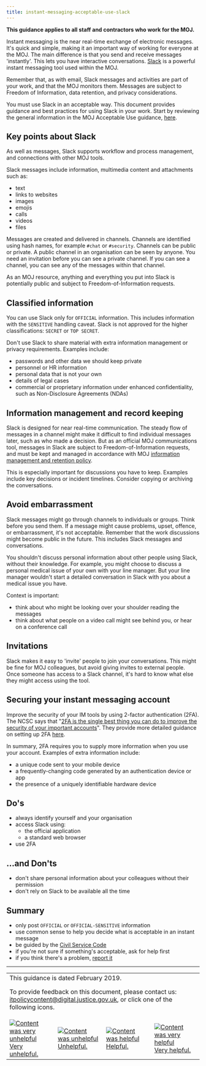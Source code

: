 ```yaml
---
title: instant-messaging-acceptable-use-slack
---
```


<b>This guidance applies to all staff and contractors who work for the MOJ.</b>

Instant messaging is the near real-time exchange of electronic messages. It's quick and simple, making it an important way of working for everyone at the MOJ. The main difference is that you send and receive messages 'instantly'. This lets you have interactive conversations. [Slack](https://slack.com/) is a powerful instant messaging tool used within the MOJ.

Remember that, as with email, Slack messages and activities are part of your work, and that the MOJ monitors them. Messages are subject to Freedom of Information, data retention, and privacy considerations.

You must use Slack in an acceptable way. This document provides guidance and best practices for using Slack in your work. Start by reviewing the general information in the MOJ Acceptable Use guidance, [here](https://intranet.justice.gov.uk/guidance/security/it-computer-security/acceptable-use/).

## Key points about Slack

As well as messages, Slack supports workflow and process management, and connections with other MOJ tools.

Slack messages include information, multimedia content and attachments such as:

- text
- links to websites
- images
- emojis
- calls
- videos
- files

Messages are created and delivered in channels. Channels are identified using hash names, for example `#chat` or `#security`. Channels can be public or private. A public channel in an organisation can be seen by anyone. You need an invitation before you can see a private channel. If you can see a channel, you can see any of the messages within that channel.

As an MOJ resource, anything and everything you put into Slack is potentially public and subject to Freedom-of-Information requests.

## Classified information

You can use Slack only for `OFFICIAL` information. This includes information with the `SENSITIVE` handling caveat. Slack is not approved for the higher classifications: `SECRET` or `TOP SECRET`.

Don't use Slack to share material with extra information management or privacy requirements. Examples include:

- passwords and other data we should keep private
- personnel or HR information
- personal data that is not your own
- details of legal cases
- commercial or proprietary information under enhanced confidentiality, such as Non-Disclosure Agreements (NDAs)

## Information management and record keeping

Slack is designed for near real-time communication. The steady flow of messages in a channel might make it difficult to find individual messages later, such as who made a decision. But as an official MOJ communications tool, messages in Slack are subject to Freedom-of-Information requests, and must be kept and managed in accordance with MOJ [information management and retention policy](https://intranet.justice.gov.uk/guidance/knowledge-information/).

This is especially important for discussions you have to keep. Examples include key decisions or incident timelines. Consider copying or archiving the conversations.

## Avoid embarrassment

Slack messages might go through channels to individuals or groups. Think before you send them. If a message might cause problems, upset, offence, or embarrassment, it's not acceptable. Remember that the work discussions might become public in the future. This includes Slack messages and conversations.

You shouldn't discuss personal information about other people using Slack, without their knowledge. For example, you might choose to discuss a personal medical issue of your own with your line manager. But your line manager wouldn't start a detailed conversation in Slack with you about a medical issue you have.

Context is important:

- think about who might be looking over your shoulder reading the messages
- think about what people on a video call might see behind you, or hear on a conference call

## Invitations

<!-- (Review and revise this based on what Okta does and permits.) -->

Slack makes it easy to 'invite' people to join your conversations. This might be fine for MOJ colleagues, but avoid giving invites to external people. Once someone has access to a Slack channel, it's hard to know what else they might access using the tool.

## Securing your instant messaging account

<!-- (Review and revise this based on what Okta does and permits.) -->

Improve the security of your IM tools by using 2-factor authentication (2FA). The NCSC says that "[2FA is the single best thing you can do to improve the security of your important accounts](https://www.ncsc.gov.uk/blog-post/two-factor-authentication-2fa-new-guidance-ncsc)". They provide more detailed guidance on setting up 2FA [here](https://www.ncsc.gov.uk/guidance/setting-two-factor-authentication-2fa).

In summary, 2FA requires you to supply more information when you use your account. Examples of extra information include:

- a unique code sent to your mobile device
- a frequently-changing code generated by an authentication device or app
- the presence of a uniquely identifiable hardware device

## Do's

- always identify yourself and your organisation
- access Slack using:
  - the official application
  - a standard web browser
- use 2FA <!-- (Okta dependent) -->

## ...and Don'ts

- don't share personal information about your colleagues without their permission
- don't rely on Slack to be available all the time

## Summary

- only post `OFFICIAL` or `OFFICIAL-SENSITIVE` information
- use common sense to help you decide what is acceptable in an instant message
- be guided by the [Civil Service Code](https://www.gov.uk/government/publications/civil-service-code/the-civil-service-code/)
- if you're not sure if something's acceptable, ask for help first
- if you think there's a problem, [report it](https://intranet.justice.gov.uk/guidance/security/report-a-security-incident/)

---

<table>
<tr><td colspan='4'>This guidance is dated February 2019.
<p>
To provide feedback on this document, please contact us: <a href="mailto:itpolicycontent+instant-messaging-acceptable-use-slack@digital.justice.gov.uk?subject=instant-messaging-acceptable-use-slack">itpolicycontent@digital.justice.gov.uk</a>, or click one of the following icons.</p></td></tr>
<tr>
<td width='25%'><a href="mailto:itpolicycontent+instant-messaging-acceptable-use-slack-2@digital.justice.gov.uk?subject=instant-messaging-acceptable-use-slack-2"><img src="https://intranet.justice.gov.uk/app/uploads/2018/04/DoubleCross.gif" alt="Content was very unhelpful">Very unhelpful.</a></td>
<td width='25%'><a href="mailto:itpolicycontent+instant-messaging-acceptable-use-slack-1@digital.justice.gov.uk?subject=instant-messaging-acceptable-use-slack-1"><img src="https://intranet.justice.gov.uk/app/uploads/2018/04/Cross.gif" alt="Content was unhelpful">Unhelpful.</a></td>
<td width='25%'><a href="mailto:itpolicycontent+instant-messaging-acceptable-use-slack+1@digital.justice.gov.uk?subject=instant-messaging-acceptable-use-slack+1"><img src="https://intranet.justice.gov.uk/app/uploads/2018/04/Tick.gif" alt="Content was helpful">Helpful.</a></td>
<td width='25%'><a href="mailto:itpolicycontent+instant-messaging-acceptable-use-slack+2@digital.justice.gov.uk?subject=instant-messaging-acceptable-use-slack+2"><img src="https://intranet.justice.gov.uk/app/uploads/2018/04/DoubleTick.gif" alt="Content was very helpful">Very helpful.</a></td>
</table>

